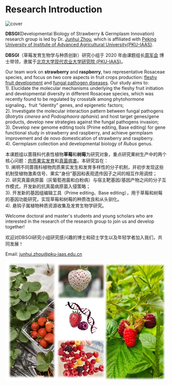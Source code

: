 # Research Introduction
![cover](./his4.jpg)

**DBSGI**(Developmental Biology of Strawberry & Germplasm Innovation) research group is led by Dr. [Junhui Zhou](https://junhui-zhou.github.io/zhoulab.github.io/author/junhui-zhou-%E5%91%A8%E5%86%9B%E4%BC%9A/), which is affiliated with [Peking University of Institute of Advanced Agricultural University(PKU-IAAS)](https://www.pku-iaas.edu.cn/).

**DBSGI**（草莓发育生物学与种质创新）研究小组于 2020 年由课题组长[周军会](https://junhui-zhou.github.io/zhoulab.github.io/author/junhui-zhou-%E5%91%A8%E5%86%9B%E4%BC%9A/) 博士带领，隶属于[北京大学现代农业大学研究院 (PKU-IAAS)](https://www.pku-iaas.edu.cn/)。

Our team work on **strawberry** and **raspberry**, two representative Rosaceae species, and focus on two core aspects in fruit crops production: <u>fleshy fruit development</u> and <u>fungal pathogen diseases</u>. Our study aims to:<br /> 
1). Elucidate the molecular mechanisms underlying the fleshy fruit initiation and developmental diversity in different Rosaceae species, which was recently found to be regulated by crosstalk among phytohormone signaling，fruit “identity” genes, and epigenetic factors;<br />
2). Investigate the molecular interaction pattern between fungal pathogens (*Botrytis cinerea* and *Podosphaora aphanis*) and host target genes/gene products, develop new strategies against the fungal pathogens invasion;<br />
3). Develop new genome editing tools (Prime editing, Base editing) for gene functional study in strawberry and raspberry, and achieve germplasm improvement and de novo domestication of strawberry and raspberry.<br />
4). Germplasm collection and developmental biology of *Rubus* genus. 

本课题组以蔷薇科代表性植物**草莓**和**树莓**为研究对象，重点研究果树生产中的两个核心问题：<u>肉质果实发育</u>和<u>真菌病害</u>。本研究旨在：<br />
1). 阐明不同蔷薇科植物肉质果实发生和发育多样性的分子机制，并初步发现这些机制受植物激素信号、果实“身份”基因和表观遗传因子之间的相互作用调控；<br />
2). 研究真菌病原菌（灰葡萄孢菌和白粉病）与宿主靶基因/基因产物之间的分子互作模式，开发新的抗真菌病原菌入侵策略；<br />
3). 开发新的基因组编辑工具（Prime editing、Base editing），用于草莓和树莓的基因功能研究，实现草莓和树莓的种质改良和从头驯化。<br />
4). 悬钩子属植物种质资源收集及发育生物学研究。

Welcome doctoral and master's students and young scholars who are interested in the research of the research group to join us and develop together!

欢迎对DBSGI研究小组研究感兴趣的博士和硕士学生以及年轻学者加入我们，共同发展！

Email: junhui.zhou@pku-iaas.edu.cn

![combine](./combine1.png)